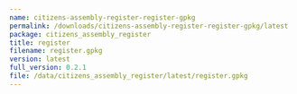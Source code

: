 ```yaml
---
name: citizens-assembly-register-register-gpkg
permalink: /downloads/citizens-assembly-register-register-gpkg/latest
package: citizens_assembly_register
title: register
filename: register.gpkg
version: latest
full_version: 0.2.1
file: /data/citizens_assembly_register/latest/register.gpkg
---
```

